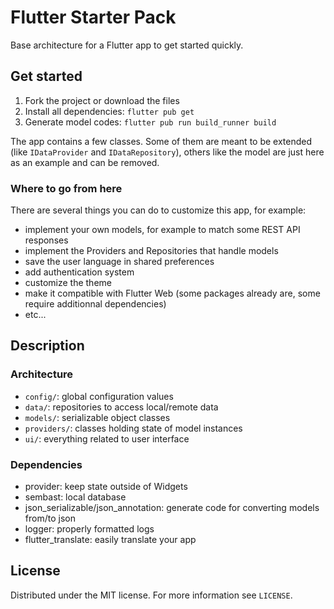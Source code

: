 # Flutter Starter Pack
Base architecture for a Flutter app to get started quickly.

## Get started
1. Fork the project or download the files
2. Install all dependencies: `flutter pub get`
3. Generate model codes: `flutter pub run build_runner build`

The app contains a few classes. Some of them are meant to be extended (like `IDataProvider`
and `IDataRepository`), others like the model are just here as an example and can be removed.

### Where to go from here
There are several things you can do to customize this app, for example:
- implement your own models, for example to match some REST API responses
- implement the Providers and Repositories that handle models
- save the user language in shared preferences
- add authentication system
- customize the theme
- make it compatible with Flutter Web (some packages already are, some require additionnal dependencies)
- etc...

## Description
### Architecture
- `config/`: global configuration values
- `data/`: repositories to access local/remote data
- `models/`: serializable object classes
- `providers/`: classes holding state of model instances
- `ui/`: everything related to user interface

### Dependencies
- provider: keep state outside of Widgets
- sembast: local database
- json_serializable/json_annotation: generate code for converting models from/to json
- logger: properly formatted logs
- flutter_translate: easily translate your app

## License
Distributed under the MIT license. For more information see `LICENSE`.
